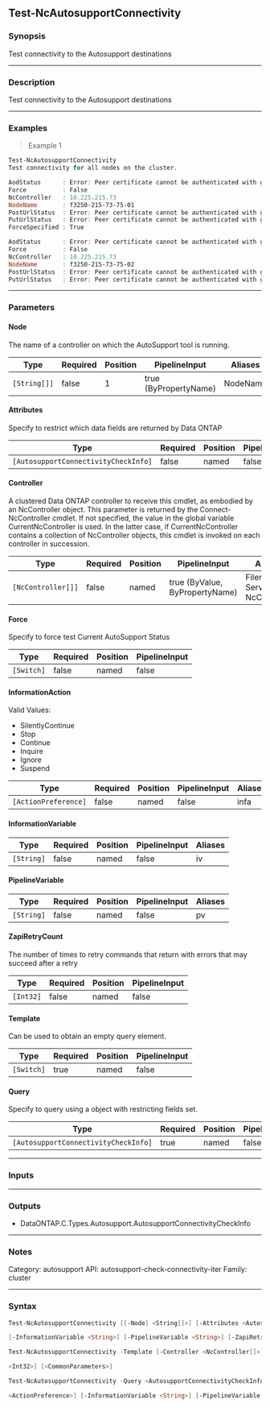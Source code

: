 Test-NcAutosupportConnectivity
------------------------------

### Synopsis
Test connectivity to the Autosupport destinations

---

### Description

Test connectivity to the Autosupport destinations

---

### Examples
> Example 1

```PowerShell
Test-NcAutosupportConnectivity
Test connectivity for all nodes on the cluster.

AodStatus      : Error: Peer certificate cannot be authenticated with given CA certificates
Force          : False
NcController   : 10.225.215.73
NodeName       : f3250-215-73-75-01
PostUrlStatus  : Error: Peer certificate cannot be authenticated with given CA certificates
PutUrlStatus   : Error: Peer certificate cannot be authenticated with given CA certificates
ForceSpecified : True

AodStatus      : Error: Peer certificate cannot be authenticated with given CA certificates
Force          : False
NcController   : 10.225.215.73
NodeName       : f3250-215-73-75-02
PostUrlStatus  : Error: Peer certificate cannot be authenticated with given CA certificates
PutUrlStatus   : Error: Peer certificate cannot be authenticated with given CA certificates

```

---

### Parameters
#### **Node**
The name of a controller on which the AutoSupport tool is running.

|Type        |Required|Position|PipelineInput        |Aliases |
|------------|--------|--------|---------------------|--------|
|`[String[]]`|false   |1       |true (ByPropertyName)|NodeName|

#### **Attributes**
Specify to restrict which data fields are returned by Data ONTAP

|Type                                |Required|Position|PipelineInput|
|------------------------------------|--------|--------|-------------|
|`[AutosupportConnectivityCheckInfo]`|false   |named   |false        |

#### **Controller**
A clustered Data ONTAP controller to receive this cmdlet, as embodied by an NcController object.  This parameter is returned by the Connect-NcController cmdlet.  If not specified, the value in the global variable CurrentNcController is used.  In the latter case, if CurrentNcController contains a collection of NcController objects, this cmdlet is invoked on each controller in succession.

|Type              |Required|Position|PipelineInput                 |Aliases                          |
|------------------|--------|--------|------------------------------|---------------------------------|
|`[NcController[]]`|false   |named   |true (ByValue, ByPropertyName)|Filer<br/>Server<br/>NcController|

#### **Force**
Specify to force test Current AutoSupport Status

|Type      |Required|Position|PipelineInput|
|----------|--------|--------|-------------|
|`[Switch]`|false   |named   |false        |

#### **InformationAction**

Valid Values:

* SilentlyContinue
* Stop
* Continue
* Inquire
* Ignore
* Suspend

|Type                |Required|Position|PipelineInput|Aliases|
|--------------------|--------|--------|-------------|-------|
|`[ActionPreference]`|false   |named   |false        |infa   |

#### **InformationVariable**

|Type      |Required|Position|PipelineInput|Aliases|
|----------|--------|--------|-------------|-------|
|`[String]`|false   |named   |false        |iv     |

#### **PipelineVariable**

|Type      |Required|Position|PipelineInput|Aliases|
|----------|--------|--------|-------------|-------|
|`[String]`|false   |named   |false        |pv     |

#### **ZapiRetryCount**
The number of times to retry commands that return with errors that may succeed after a retry

|Type     |Required|Position|PipelineInput|
|---------|--------|--------|-------------|
|`[Int32]`|false   |named   |false        |

#### **Template**
Can be used to obtain an empty query element.

|Type      |Required|Position|PipelineInput|
|----------|--------|--------|-------------|
|`[Switch]`|true    |named   |false        |

#### **Query**
Specify to query using a object with restricting fields set.

|Type                                |Required|Position|PipelineInput|
|------------------------------------|--------|--------|-------------|
|`[AutosupportConnectivityCheckInfo]`|true    |named   |false        |

---

### Inputs

---

### Outputs
* DataONTAP.C.Types.Autosupport.AutosupportConnectivityCheckInfo

---

### Notes
Category: autosupport
API: autosupport-check-connectivity-iter
Family: cluster

---

### Syntax
```PowerShell
Test-NcAutosupportConnectivity [[-Node] <String[]>] [-Attributes <AutosupportConnectivityCheckInfo>] [-Controller <NcController[]>] [-Force] [-InformationAction <ActionPreference>] 
```
```PowerShell
[-InformationVariable <String>] [-PipelineVariable <String>] [-ZapiRetryCount <Int32>] [<CommonParameters>]
```
```PowerShell
Test-NcAutosupportConnectivity -Template [-Controller <NcController[]>] [-InformationAction <ActionPreference>] [-InformationVariable <String>] [-PipelineVariable <String>] [-ZapiRetryCount 
```
```PowerShell
<Int32>] [<CommonParameters>]
```
```PowerShell
Test-NcAutosupportConnectivity -Query <AutosupportConnectivityCheckInfo> [-Attributes <AutosupportConnectivityCheckInfo>] [-Controller <NcController[]>] [-InformationAction 
```
```PowerShell
<ActionPreference>] [-InformationVariable <String>] [-PipelineVariable <String>] [-ZapiRetryCount <Int32>] [<CommonParameters>]
```
